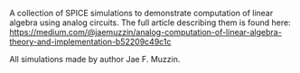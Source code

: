A collection of SPICE simulations to demonstrate computation of linear algebra using analog circuits.  The full article describing them is found here: https://medium.com/@jaemuzzin/analog-computation-of-linear-algebra-theory-and-implementation-b52209c49c1c

All simulations made by author Jae F. Muzzin.

